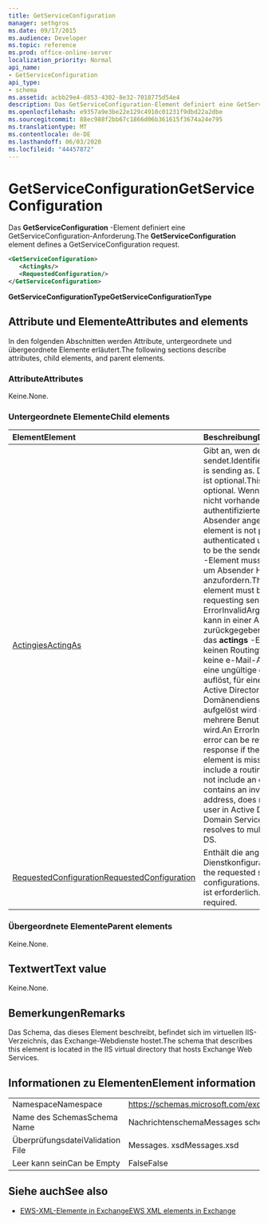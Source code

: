 ```yaml
---
title: GetServiceConfiguration
manager: sethgros
ms.date: 09/17/2015
ms.audience: Developer
ms.topic: reference
ms.prod: office-online-server
localization_priority: Normal
api_name:
- GetServiceConfiguration
api_type:
- schema
ms.assetid: acbb29e4-d853-4302-8e32-7018775d54e4
description: Das GetServiceConfiguration-Element definiert eine GetServiceConfiguration-Anforderung.
ms.openlocfilehash: e9357a9e3be22e129c4910c01231f9dbd22a2dbe
ms.sourcegitcommit: 88ec988f2bb67c1866d06b361615f3674a24e795
ms.translationtype: MT
ms.contentlocale: de-DE
ms.lasthandoff: 06/03/2020
ms.locfileid: "44457872"
---
```

# <a name="getserviceconfiguration"></a><span data-ttu-id="92796-103">GetServiceConfiguration</span><span class="sxs-lookup"><span data-stu-id="92796-103">GetServiceConfiguration</span></span>

<span data-ttu-id="92796-104">Das **GetServiceConfiguration** -Element definiert eine GetServiceConfiguration-Anforderung.</span><span class="sxs-lookup"><span data-stu-id="92796-104">The **GetServiceConfiguration** element defines a GetServiceConfiguration request.</span></span> 
  
```XML
<GetServiceConfiguration>
   <ActingAs/>
   <RequestedConfiguration/>
</GetServiceConfiguration>
```

 <span data-ttu-id="92796-105">**GetServiceConfigurationType**</span><span class="sxs-lookup"><span data-stu-id="92796-105">**GetServiceConfigurationType**</span></span>
## <a name="attributes-and-elements"></a><span data-ttu-id="92796-106">Attribute und Elemente</span><span class="sxs-lookup"><span data-stu-id="92796-106">Attributes and elements</span></span>

<span data-ttu-id="92796-107">In den folgenden Abschnitten werden Attribute, untergeordnete und übergeordnete Elemente erläutert.</span><span class="sxs-lookup"><span data-stu-id="92796-107">The following sections describe attributes, child elements, and parent elements.</span></span>
  
### <a name="attributes"></a><span data-ttu-id="92796-108">Attribute</span><span class="sxs-lookup"><span data-stu-id="92796-108">Attributes</span></span>

<span data-ttu-id="92796-109">Keine.</span><span class="sxs-lookup"><span data-stu-id="92796-109">None.</span></span>
  
### <a name="child-elements"></a><span data-ttu-id="92796-110">Untergeordnete Elemente</span><span class="sxs-lookup"><span data-stu-id="92796-110">Child elements</span></span>

|<span data-ttu-id="92796-111">**Element**</span><span class="sxs-lookup"><span data-stu-id="92796-111">**Element**</span></span>|<span data-ttu-id="92796-112">**Beschreibung**</span><span class="sxs-lookup"><span data-stu-id="92796-112">**Description**</span></span>|
|:-----|:-----|
|[<span data-ttu-id="92796-113">Actingies</span><span class="sxs-lookup"><span data-stu-id="92796-113">ActingAs</span></span>](actingas.md) <br/> |<span data-ttu-id="92796-114">Gibt an, wen der Anrufer sendet.</span><span class="sxs-lookup"><span data-stu-id="92796-114">Identifies who the caller is sending as.</span></span> <span data-ttu-id="92796-115">Dieses Element ist optional.</span><span class="sxs-lookup"><span data-stu-id="92796-115">This element is optional.</span></span> <span data-ttu-id="92796-116">Wenn dieses Element nicht vorhanden ist, wird der authentifizierte Benutzer als Absender angenommen.</span><span class="sxs-lookup"><span data-stu-id="92796-116">If this element is not present, the authenticated user is assumed to be the sender.</span></span> <span data-ttu-id="92796-117">Das **actings** -Element muss enthalten sein, um Absender Hinweise anzufordern.</span><span class="sxs-lookup"><span data-stu-id="92796-117">The **ActingAs** element must be included for requesting sender hints.</span></span> <span data-ttu-id="92796-118">Ein ErrorInvalidArgument-Fehler kann in einer Antwort zurückgegeben werden, wenn das **actings** -Element fehlt, keinen Routingtyp enthält, keine e-Mail-Adresse enthält, eine ungültige e-Mail-Adresse auflöst, für einen Benutzer in Active Directory-Domänendienste (AD DS) nicht aufgelöst wird oder in AD DS in mehrere Benutzer aufgelöst wird.</span><span class="sxs-lookup"><span data-stu-id="92796-118">An ErrorInvalidArgument error can be returned in a response if the **ActingAs** element is missing, does not include a routing type, does not include an e-mail address, contains an invalid e-mail address, does not resolve to a user in Active Directory Domain Services (AD DS), or resolves to multiple users in AD DS.</span></span>  <br/> |
|[<span data-ttu-id="92796-119">RequestedConfiguration</span><span class="sxs-lookup"><span data-stu-id="92796-119">RequestedConfiguration</span></span>](requestedconfiguration.md) <br/> |<span data-ttu-id="92796-120">Enthält die angeforderten Dienstkonfigurationen.</span><span class="sxs-lookup"><span data-stu-id="92796-120">Contains the requested service configurations.</span></span> <span data-ttu-id="92796-121">Dieses Element ist erforderlich.</span><span class="sxs-lookup"><span data-stu-id="92796-121">This element is required.</span></span>  <br/> |
   
### <a name="parent-elements"></a><span data-ttu-id="92796-122">Übergeordnete Elemente</span><span class="sxs-lookup"><span data-stu-id="92796-122">Parent elements</span></span>

<span data-ttu-id="92796-123">Keine.</span><span class="sxs-lookup"><span data-stu-id="92796-123">None.</span></span>
  
## <a name="text-value"></a><span data-ttu-id="92796-124">Textwert</span><span class="sxs-lookup"><span data-stu-id="92796-124">Text value</span></span>

<span data-ttu-id="92796-125">Keine.</span><span class="sxs-lookup"><span data-stu-id="92796-125">None.</span></span>
  
## <a name="remarks"></a><span data-ttu-id="92796-126">Bemerkungen</span><span class="sxs-lookup"><span data-stu-id="92796-126">Remarks</span></span>

<span data-ttu-id="92796-127">Das Schema, das dieses Element beschreibt, befindet sich im virtuellen IIS-Verzeichnis, das Exchange-Webdienste hostet.</span><span class="sxs-lookup"><span data-stu-id="92796-127">The schema that describes this element is located in the IIS virtual directory that hosts Exchange Web Services.</span></span>
  
## <a name="element-information"></a><span data-ttu-id="92796-128">Informationen zu Elementen</span><span class="sxs-lookup"><span data-stu-id="92796-128">Element information</span></span>

|||
|:-----|:-----|
|<span data-ttu-id="92796-129">Namespace</span><span class="sxs-lookup"><span data-stu-id="92796-129">Namespace</span></span>  <br/> |https://schemas.microsoft.com/exchange/services/2006/messages  <br/> |
|<span data-ttu-id="92796-130">Name des Schemas</span><span class="sxs-lookup"><span data-stu-id="92796-130">Schema Name</span></span>  <br/> |<span data-ttu-id="92796-131">Nachrichtenschema</span><span class="sxs-lookup"><span data-stu-id="92796-131">Messages schema</span></span>  <br/> |
|<span data-ttu-id="92796-132">Überprüfungsdatei</span><span class="sxs-lookup"><span data-stu-id="92796-132">Validation File</span></span>  <br/> |<span data-ttu-id="92796-133">Messages. xsd</span><span class="sxs-lookup"><span data-stu-id="92796-133">Messages.xsd</span></span>  <br/> |
|<span data-ttu-id="92796-134">Leer kann sein</span><span class="sxs-lookup"><span data-stu-id="92796-134">Can be Empty</span></span>  <br/> |<span data-ttu-id="92796-135">False</span><span class="sxs-lookup"><span data-stu-id="92796-135">False</span></span>  <br/> |
   
## <a name="see-also"></a><span data-ttu-id="92796-136">Siehe auch</span><span class="sxs-lookup"><span data-stu-id="92796-136">See also</span></span>



- [<span data-ttu-id="92796-137">EWS-XML-Elemente in Exchange</span><span class="sxs-lookup"><span data-stu-id="92796-137">EWS XML elements in Exchange</span></span>](ews-xml-elements-in-exchange.md)

